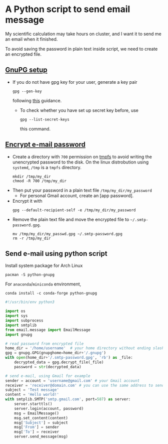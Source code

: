 # A Python script to send email message

My scientific calculation may take hours on cluster, and I want it to send me an email when it finished.

To avoid saving the password in plain text inside script, we need to create an encrypted file.

## [GnuPG setup](https://wiki.archlinux.org/title/GnuPG#Usage)
- If you do not have gpg key for your user, generate a key pair 
  ```
  gpg --gen-key
  ```
  following [this](https://wiki.archlinux.org/title/GnuPG#Create_a_key_pair) guidance.

  - To check whether you have set up secret key before, use 
    ```
    gpg --list-secret-keys
    ```
    this command.


## [Encrypt e-mail password](https://wiki.archlinux.org/title/Msmtp#GnuPG)
- Create a directory with `700` permission on [tmpfs](https://wiki.archlinux.org/title/Tmpfs) to avoid writing the unencrypted password to the disk.
  On the linux distrobution using `systemd`, `/tmp` is a `tmpfs` directory.
  ```
  mkdir /tmp/my_dir
  chmod -R 700 /tmp/my_dir
  ```
- Then put your password in a plain text file `/tmp/my_dir/my_password` 
  - For personal Gmail account, create an [app password].
- Encrypt it with
  ```
  gpg --default-recipient-self -e /tmp/my_dir/my_password
  ```
- Remove the plain text file and move the encrypted file to `~/.smtp-password.gpg`.
  ```
  mv /tmp/my_dir/my_passwd.gpg ~/.smtp-password.gpg
  rm -r /tmp/my_dir
  ```

## Send e-mail using python script
  Install system package for Arch Linux
  ```
  pacman -S python-gnupg
  ```
  For `anaconda`/`miniconda` environment,
  ```
  conda install -c conda-forge python-gnupg 
  ```
  ```python
  #!/usr/bin/env python3
  
  import os
  import sys
  import subprocess
  import smtplib
  from email.message import EmailMessage
  import gnupg

  # read password from encrypted file
  home_dir = '/home/username'  # your home directory without ending slash
  gpg = gnupg.GPG(gnupghome=home_dir+'/.gnupg')
  with open(home_dir+'/.smtp-password.gpg', 'rb') as _file:
      decrypted_data = gpg.decrypt_file(_file)
      password = str(decrypted_data)

  # send e-mail, using Gmail for example
  sender = account = 'username@gmail.com' # your Gmail account
  receiver = 'receiver@domain.com' # you can use the same address to send to yourself
  subject = 'Test message'
  content = 'Hello world!'
  with smtplib.SMTP('smtp.gmail.com', port=587) as server:
      server.starttls()
      server.login(account, password)
      msg = EmailMessage()
      msg.set_content(content)
      msg['Subject'] = subject
      msg['From'] = sender
      msg['To'] = receiver
      server.send_message(msg)
  ```
